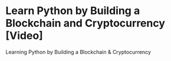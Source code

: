 # Learn Python by Building a Blockchain and Cryptocurrency [Video]
Learning Python by Building a Blockchain & Cryptocurrency

